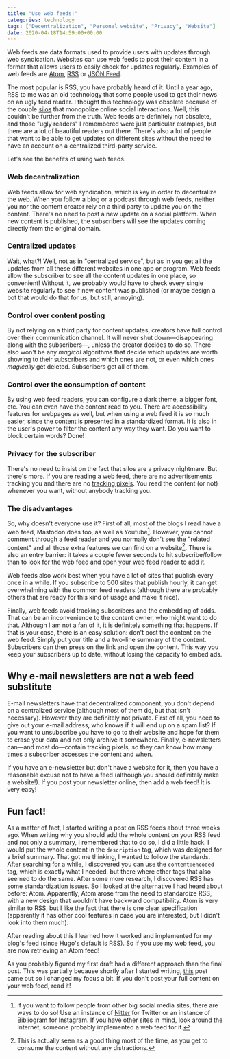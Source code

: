 ```yaml
---
title: "Use web feeds!"
categories: technology
tags: ["Decentralization", "Personal website", "Privacy", "Website"]
date: 2020-04-18T14:59:00+00:00
---
```

Web feeds are data formats used to provide users with updates through web
syndication. Websites can use web feeds to post their content in a format that
allows users to easily check for updates regularly. Examples of web feeds are
[Atom][atom], [RSS][rss] or [JSON Feed][json-feed].

The most popular is RSS, you have probably heard of it. Until a year ago, RSS to
me was an old technology that some people used to get their news on an ugly feed
reader. I thought this technology was obsolete because of the couple
[silos][silo] that monopolize online social interactions. Well, this couldn't be
further from the truth. Web feeds are definitely not obsolete, and those "ugly
readers" I remembered were just particular examples, but there are a lot of
beautiful readers out there. There's also a lot of people that want to be able
to get updates on different sites without the need to have an account on a
centralized third-party service.

Let's see the benefits of using web feeds.

### Web decentralization

Web feeds allow for web syndication, which is key in order to decentralize the
web. When you follow a blog or a podcast through web feeds, neither you nor the
content creator rely on a third party to update you on the content. There's no
need to post a new update on a social platform. When new content is published,
the subscribers will see the updates coming directly from the original domain.

### Centralized updates

Wait, what?! Well, not as in "centralized service", but as in you get all the
updates from all these different websites in one app or program. Web feeds allow
the subscriber to see all the content updates in one place, so convenient!
Without it, we probably would have to check every single website regularly to
see if new content was published (or maybe design a bot that would do that for
us, but still, annoying).

### Control over content posting

By not relying on a third party for content updates, creators have full control
over their communication channel. It will never shut down—disappearing along
with the subscribers—, unless the creator decides to do so. There also won't be
any *magical* algorithms that decide which updates are worth showing to their
subscribers and which ones are not, or even which ones *magically* get deleted.
Subscribers get all of them.

### Control over the consumption of content

By using web feed readers, you can configure a dark theme, a bigger font, etc.
You can even have the content read to you. There are accessibility features for
webpages as well, but when using a web feed it is so much easier, since the
content is presented in a standardized format. It is also in the user's power to
filter the content any way they want. Do you want to block certain words? Done!

### Privacy for the subscriber

There's no need to insist on the fact that silos are a privacy nightmare. But
there's more. If you are reading a web feed, there are no advertisements
tracking you and there are no [tracking pixels][tracking-pixel]. You read the
content (or not) whenever you want, without anybody tracking you.

### The disadvantages

So, why doesn't everyone use it? First of all, most of the blogs I read have a
web feed, Mastodon does too, as well as Youtube[^other-platforms]. However, you
cannot comment through a feed reader and you normally don't see the "related
content" and all those extra features we can find on a website[^distractions].
There is also an entry barrier: it takes a couple fewer seconds to hit
subscribe/follow than to look for the web feed and open your web feed reader to
add it.

[^other-platforms]: If you want to follow people from other big social media
  sites, there are ways to do so! Use an instance of [Nitter][nitter] for
  Twitter or an instance of [Bibliogram][bibliogram] for Instagram. If you have
  other sites in mind, look around the Internet, someone probably implemented a
  web feed for it.

[^distractions]: This is actually seen as a good thing most of the time, as you
  get to consume the content without any distractions.

Web feeds also work best when you have a lot of sites that publish every once in
a while. If you subscribe to 500 sites that publish hourly, it can get
overwhelming with the common feed readers (although there are probably others
that are ready for this kind of usage and make it nice).

Finally, web feeds avoid tracking subscribers and the embedding of adds. That
can be an inconvenience to the content owner, who might want to do that.
Although I am not a fan of it, it is definitely something that happens. If that
is your case, there is an easy solution: don't post the content on the web feed.
Simply put your title and a two-line summary of the content. Subscribers can
then press on the link and open the content. This way you keep your subscribers
up to date, without losing the capacity to embed ads.

## Why e-mail newsletters are not a web feed substitute

E-mail newsletters have that decentralized component, you don't depend on a
centralized service (although most of them do, but that isn't necessary).
However they are definitely not private. First of all, you need to give out your
e-mail address, who knows if it will end up on a spam list? If you want to
unsubscribe you have to go to their website and hope for them to erase your data
and not only archive it somewhere. Finally, e-newsletters can—and most
do—contain tracking pixels, so they can know how many times a subscriber
accesses the content and when.

If you have an e-newsletter but don't have a website for it, then you have a
reasonable excuse not to have a feed (although you should definitely make a
website!). If you post your newsletter online, then add a web feed! It is very
easy!

## Fun fact!

As a matter of fact, I started writing a post on RSS feeds about three weeks
ago. When writing why you should add the whole content on your RSS feed and not
only a summary, I remembered that to do so, I did a little hack. I would put the
whole content in the `description` tag, which was designed for a brief summary.
That got me thinking, I wanted to follow the standards. After searching for a
while, I discovered you can use the `content:encoded` tag, which is exactly what
I needed, but there where other tags that also seemed to do the same. After some
more research, I discovered RSS has some standardization issues. So I looked at
the alternative I had heard about before: Atom. Apparently, Atom arose from the
need to standardize RSS, with a new design that wouldn't have backward
compatibility. Atom is very similar to RSS, but I like the fact that there is
one clear specification (apparently it has other cool features in case you are
interested, but I didn't look into them much).

After reading about this I learned how it worked and implemented for my blog's
feed (since Hugo's default is RSS). So if you use my web feed, you are now
retrieving an Atom feed!

As you probably figured my first draft had a different approach than the final
post. This was partially because shortly after I started writing,
[this][kevq-post] post came out so I changed my focus a bit. If you don't post
your full content on your web feed, read it!

[rss]: <https://en.wikipedia.org/wiki/RSS> "RSS — Wikipedia"
[atom]: <https://en.wikipedia.org/wiki/Atom_(Web_standard)> "Atom — Wikipedia"
[json-feed]: <https://en.wikipedia.org/wiki/JSON_Feed> "JSON Feed — Wikipedia"
[silo]: <https://indieweb.org/silo> "Silo — IndieWeb Wiki"
[tracking-pixel]: <https://en.wikipedia.org/wiki/Web_beacon> "Web beacon — Wikipedia"
[nitter]: <https://github.com/zedeus/nitter> "Nitter repository"
[bibliogram]: <https://github.com/cloudrac3r/bibliogram> "Bibliogram repository"
[kevq-post]: <https://kevq.uk/why-having-a-full-post-rss-feed-is-a-good-idea/> "Why Having A Full Post RSS Feed Is A Good Idea — Kev Quirk"

